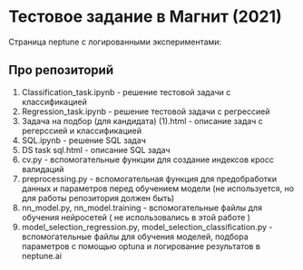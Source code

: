 # Тестовое задание в Магнит (2021)

Страница neptune с логированными экспериментами:

## Про репозиторий

1. Classification_task.ipynb - решение тестовой задачи с классификацией
2. Regression_task.ipynb - решение тестовой задачи с регрессией
3. Задача на подбор (для кандидата) (1).html - описание задач с регерссией и классификацией
4. SQL.ipynb - решение SQL задач
5. DS task sql.html - описание SQL задач
6. cv.py - вспомогательные функции для создание индексов кросс валидаций
7. preprocessing.py - вспомогательная функция для предобработки данных и параметров перед
обучением модели (не используется, но для работы репозитория должен быть)
8. nn_model.py, nn_model.training - вспомогательные файлы для обучения нейросетей (
не использовались в этой работе
)
9. model_selection_regression.py, model_selection_classification.py - вспомогательные файлы
для обучения моделей, подбора параметров с помощью optuna и логирование результатов в neptune.ai
